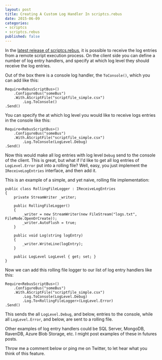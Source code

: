 ```yaml
---
layout: post
title: Creating A Custom Log Handler In scriptcs.rebus
date: 2015-06-09
categories:
- scriptcs
- scriptcs.rebus
published: false
---
```


In the [latest release of scriptcs.rebus](http://madstt.dk/scriptcs-rebus-0-6-0/), it is possible to receive the log entries from a remote script execution process. On the client side you can define a number of log entry handlers, and specify at which log level they should receive the log entries.

Out of the box there is a console log handler, the `ToConsole()`, which you can add like this:

	Require<RebusScriptBus>()
		.ConfigureBus("someBus")
		.With.AScriptFile("scriptfile_simple.csx")
			.Log.ToConsole()
	.Send()

You can specify the at which log level you would like to receive logs entries in the console like this:

	Require<RebusScriptBus>()
		.ConfigureBus("someBus")
		.With.AScriptFile("scriptfile_simple.csx")
			.Log.ToConsole(LogLevel.Debug)
	.Send()

Now this would make all log entries with log level `Debug` send to the console of the client. This is great, but what if I'd like to get all log entries of `LogLevel.Error` put into a rolling file? Well, easy, you just implement the `IReceiveLogEntries` interface, and then add it.

This is an example of a simple, and yet naive, rolling file implementation:

	public class RollingFileLogger : IReceiveLogEntries
	{
		private StreamWriter _writer;

		public RollingFileLogger()
		{
			_writer = new StreamWriter(new FileStream("logs.txt", FileMode.OpenOrCreate));
			_writer.AutoFlush = true;
		}

		public void Log(string logEntry)
		{
			_writer.WriteLine(logEntry);
		}

		public LogLevel LogLevel { get; set; }
	}

Now we can add this rolling file logger to our list of log entry handlers like this:

	Require<RebusScriptBus>()
		.ConfigureBus("someBus")
		.With.AScriptFile("scriptfile_simple.csx")
			.Log.ToConsole(LogLevel.Debug)
			.Log.To<RollingFileLogger>(LogLevel.Error)
	.Send()

This sends the all `LogLevel.Debug`, and below, entries to the console, while all `LogLevel.Error`, and below, are sent to a rolling file.

Other examples of log entry handlers could be SQL Server, MongoDB, RavenDB, Azure Blob Storage, etc. I might post examples of these in futures posts.

Throw me a comment below or ping me on Twitter, to let hear what you think of this feature.

 

